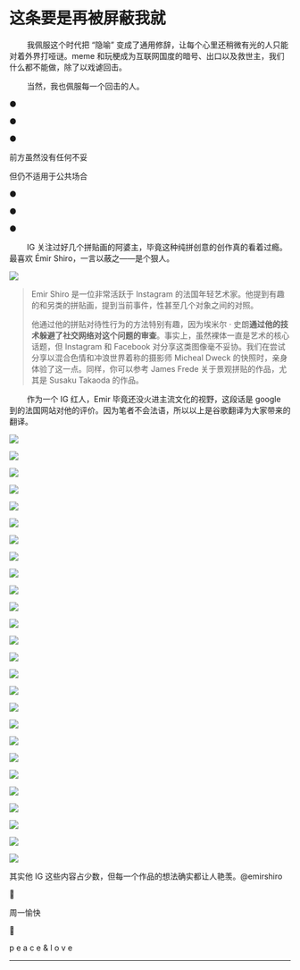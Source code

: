 # 这条要是再被屏蔽我就
        我佩服这个时代把 “隐喻” 变成了通用修辞，让每个心里还稍微有光的人只能对着外界打哑谜。meme 和玩梗成为互联网国度的暗号、出口以及救世主，我们什么都不能做，除了以戏谑回击。

        当然，我也佩服每一个回击的人。

●

●

●

前方虽然没有任何不妥

但仍不适用于公共场合

●

●

●

        IG 关注过好几个拼贴画的阿婆主，毕竟这种纯拼创意的创作真的看着过瘾。最喜欢 Émir Shiro，一言以蔽之——是个狠人。

![](https://mmbiz.qpic.cn/mmbiz_png/61pcqiaxSicTLGxfUa0ib7fSSu3qicNsUibfibd4icKiaSruUjarib9R7fBcuibZn34LFxxFW9icicdzYsExEaITprukDWDUhw/640?wx_fmt=png)

> Emir Shiro 是一位非常活跃于 Instagram 的法国年轻艺术家。他提到有趣的和另类的拼贴画，提到当前事件，性甚至几个对象之间的对照。 
> 
> 他通过他的拼贴对待性行为的方法特别有趣，因为埃米尔 · 史朗**通过他的技术躲避了社交网络对这个问题的审查**。事实上，虽然裸体一直是艺术的核心话题，但 Instagram 和 Facebook 对分享这类图像毫不妥协。我们在尝试分享以混合色情和冲浪世界着称的摄影师 Micheal Dweck 的快照时，亲身体验了这一点。同样，你可以参考 James Frede 关于景观拼贴的作品，尤其是 Susaku Takaoda 的作品。

        作为一个 IG 红人，Emir 毕竟还没火进主流文化的视野，这段话是 google 到的法国网站对他的评价。因为笔者不会法语，所以以上是谷歌翻译为大家带来的翻译。

![](https://mmbiz.qpic.cn/mmbiz_png/61pcqiaxSicTLGxfUa0ib7fSSu3qicNsUibfibshnBcrx9nU6u58r0O2DrHSdZvF392rXJJGFFWicU0Cqryiat0Phn1JJQ/640?wx_fmt=png)

![](https://mmbiz.qpic.cn/mmbiz_png/61pcqiaxSicTLGxfUa0ib7fSSu3qicNsUibfibrMVyIaknLqs4fI9liauZWpbiczNZ3yJYu7zgNziaoibjic2uaaKXFGMqUvw/640?wx_fmt=png)

![](https://mmbiz.qpic.cn/mmbiz_png/61pcqiaxSicTLGxfUa0ib7fSSu3qicNsUibfibOsgibUEeCGUa5ibzxOecOVDNYv8O53zSotNxKc97fT6Q30YQjoFx37Ig/640?wx_fmt=png)

![](https://mmbiz.qpic.cn/mmbiz_png/61pcqiaxSicTLGxfUa0ib7fSSu3qicNsUibfibhwOfibzfAOpqialEIIOHTfxpMSoSzGIahAETQ4Y3xagnqc7S7NJYibtfg/640?wx_fmt=png)

![](https://mmbiz.qpic.cn/mmbiz_png/61pcqiaxSicTLGxfUa0ib7fSSu3qicNsUibfibV8yIVa839Ux5XYFNlblAbmAdrRPe39WlPz6tUyicSDibf7ZwprklwicYg/640?wx_fmt=png)

![](https://mmbiz.qpic.cn/mmbiz_png/61pcqiaxSicTLGxfUa0ib7fSSu3qicNsUibfibxkkCZDD4nWVQwoVCaVnKzBY32j6zPjkYCjOl2LP2HBKp3z9edVck8A/640?wx_fmt=png)

![](https://mmbiz.qpic.cn/mmbiz_png/61pcqiaxSicTLGxfUa0ib7fSSu3qicNsUibfibvCicGC8ibEphwibYM67aFSJzMo0AlzjOUh9gRBGUeB66IU04Btn3uRymw/640?wx_fmt=png)

![](https://mmbiz.qpic.cn/mmbiz_png/61pcqiaxSicTLGxfUa0ib7fSSu3qicNsUibfibslx8x3qUxr6vc1H05OdcWHAzohhb52ic7gmiawfNxSF1ViakmM1jYTzkg/640?wx_fmt=png)

![](https://mmbiz.qpic.cn/mmbiz_png/61pcqiaxSicTLGxfUa0ib7fSSu3qicNsUibfibz7n6MSYbagAibFECobmVueAmcMnxryt85jYr3oT3gJOxJnkcCgW0VGQ/640?wx_fmt=png)

![](https://mmbiz.qpic.cn/mmbiz_png/61pcqiaxSicTLGxfUa0ib7fSSu3qicNsUibfibCXv1AulFGJqYQYxQwTC2TRQ1poMOMCUSwnxZd0aD2E3A62RG3NWLxA/640?wx_fmt=png)

![](https://mmbiz.qpic.cn/mmbiz_png/61pcqiaxSicTLGxfUa0ib7fSSu3qicNsUibfibqrvAF4Da9nZ247iaMrVgYOWibG8UvfWGWwKvjkA3XOC4aOYL6zOGvCicg/640?wx_fmt=png)

![](https://mmbiz.qpic.cn/mmbiz_png/61pcqiaxSicTLGxfUa0ib7fSSu3qicNsUibfibLP66nYiaZIzxnMhUdKWpuRAEHkWx2rLzhOia0CEQuGwicHicH7Lbd5K2SA/640?wx_fmt=png)

![](https://mmbiz.qpic.cn/mmbiz_png/61pcqiaxSicTLGxfUa0ib7fSSu3qicNsUibfibqxOgWE53JeuPZlAZ6nUUqLD3UxoSgR3wOSASicfEmCNpnBTnpKTdIKw/640?wx_fmt=png)

![](https://mmbiz.qpic.cn/mmbiz_png/61pcqiaxSicTLGxfUa0ib7fSSu3qicNsUibfibr1FskNNm2fcKxEKpPMib3Dl42plOsdPicpBERvlibNibz2SFVDicQC0Aolw/640?wx_fmt=png)

![](https://mmbiz.qpic.cn/mmbiz_png/61pcqiaxSicTLGxfUa0ib7fSSu3qicNsUibfibibibXCS9z9hZyUbMZR4dic6QmcQ9s5cUSLJEEXCJecPk3vRXnshYfdBfQ/640?wx_fmt=png)

![](https://mmbiz.qpic.cn/mmbiz_png/61pcqiaxSicTLGxfUa0ib7fSSu3qicNsUibfibibQMYAibLL6nEILryhys3j0GjFVFMwicf1XjSQibzialq9Cn3MbiaYwic1T7Q/640?wx_fmt=png)

![](https://mmbiz.qpic.cn/mmbiz_png/61pcqiaxSicTLGxfUa0ib7fSSu3qicNsUibfibSyRCK4N5CRRcEAJE7YtwGJZSRjlGzHUT0wObPXvs50lSibvFV7juF2g/640?wx_fmt=png)

![](https://mmbiz.qpic.cn/mmbiz_png/61pcqiaxSicTLGxfUa0ib7fSSu3qicNsUibfibx1RvSRBWIwFiciaiaQygcYqW9afDNN9Ujia9ia6zbsC2xT8fSmPtADlKVGw/640?wx_fmt=png)

![](https://mmbiz.qpic.cn/mmbiz_png/61pcqiaxSicTLGxfUa0ib7fSSu3qicNsUibfibvCXyyiclrUN251EX0GnIGpR14vDbCuczyXpDtNAOZjStramuWnBITxA/640?wx_fmt=png)

![](https://mmbiz.qpic.cn/mmbiz_png/61pcqiaxSicTLGxfUa0ib7fSSu3qicNsUibfib80NBT5B0kCnbME9xs0awjibQ3ZpChgzTDkAzIQiczSMZ5DcYYdNyEyfQ/640?wx_fmt=png)

![](https://mmbiz.qpic.cn/mmbiz_png/61pcqiaxSicTLGxfUa0ib7fSSu3qicNsUibfibE9NYCPr738jbCTd5iatVCQe8YgseQbysVNG60380FudGDtuZlOvYXXQ/640?wx_fmt=png)

![](https://mmbiz.qpic.cn/mmbiz_png/61pcqiaxSicTLGxfUa0ib7fSSu3qicNsUibfibI1yhicqvQ6krMEdwfQ9icrQf6BTwXC8hKHlXasj4Q1plWDZVTia26FQyA/640?wx_fmt=png)

![](https://mmbiz.qpic.cn/mmbiz_png/61pcqiaxSicTLGxfUa0ib7fSSu3qicNsUibfib5bolpafZHBl4ov87twQCqA4wzp9hDedRunqOlXkIWQRXFe0U8eAL6Q/640?wx_fmt=png)

![](https://mmbiz.qpic.cn/mmbiz_png/61pcqiaxSicTLGxfUa0ib7fSSu3qicNsUibfibmNMa0l9WolaoGFmFibxReDcfDklQcdabZibnMxCLGxq8oIhC0BmiciarBw/640?wx_fmt=png)

![](https://mmbiz.qpic.cn/mmbiz_png/61pcqiaxSicTLGxfUa0ib7fSSu3qicNsUibfibBWXaWS2pEpmpQztTibWibTRNK1OLbUq0T1oNxraouzx1fPBDAKbfKb2Q/640?wx_fmt=png)

![](https://mmbiz.qpic.cn/mmbiz_png/61pcqiaxSicTLGxfUa0ib7fSSu3qicNsUibfibLwde43X42JvMNzvVBSZ6ntJ5poD8MEy75nK9lw0ykB0Olu0Trp6g8Q/640?wx_fmt=png)

其实他 IG 这些内容占少数，但每一个作品的想法确实都让人艳羡。@emirshiro

🖤 

周一愉快

🖤

p e a c e & l o v e

* * *
